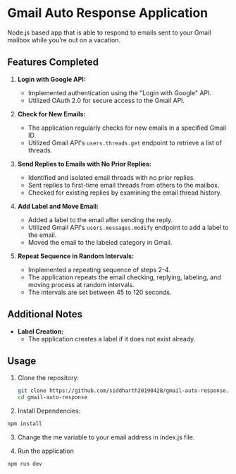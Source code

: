 # Gmail Auto Response Application

Node.js based app that is able to respond to emails sent to your Gmail mailbox while you’re out on a vacation.

## Features Completed

1. **Login with Google API:**

   - Implemented authentication using the "Login with Google" API.
   - Utilized OAuth 2.0 for secure access to the Gmail API.

2. **Check for New Emails:**

   - The application regularly checks for new emails in a specified Gmail ID.
   - Utilized Gmail API's `users.threads.get` endpoint to retrieve a list of threads.

3. **Send Replies to Emails with No Prior Replies:**

   - Identified and isolated email threads with no prior replies.
   - Sent replies to first-time email threads from others to the mailbox.
   - Checked for existing replies by examining the email thread history.

4. **Add Label and Move Email:**

   - Added a label to the email after sending the reply.
   - Utilized Gmail API's `users.messages.modify` endpoint to add a label to the email.
   - Moved the email to the labeled category in Gmail.

5. **Repeat Sequence in Random Intervals:**
   - Implemented a repeating sequence of steps 2-4.
   - The application repeats the email checking, replying, labeling, and moving process at random intervals.
   - The intervals are set between 45 to 120 seconds.

## Additional Notes

- **Label Creation:**
  - The application creates a label if it does not exist already.

## Usage

1. Clone the repository:

   ```bash
   git clone https://github.com/siddharth20190428/gmail-auto-response.git
   cd gmail-auto-response
   ```

2. Install Dependencies:

```bash
npm install
```

3. Change the me variable to your email address in index.js file.

4. Run the application

```bash
npm run dev
```
